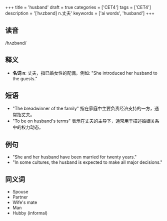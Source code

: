 +++
title = 'husband'
draft = true
categories = ['CET4']
tags = ['CET4']
description = '[ˈhʌzbənd] n.丈夫'
keywords = ['ai words', 'husband']
+++

## 读音
/hʌzbənd/

## 释义
- **名词 n**: 丈夫，指已婚女性的配偶。例如: "She introduced her husband to the guests."

## 短语
- "The breadwinner of the family" 指在家庭中主要负责经济支持的一方，通常指丈夫。
- "To be on husband's terms" 表示在丈夫的主导下，通常用于描述婚姻关系中的权力动态。

## 例句
- "She and her husband have been married for twenty years."
- "In some cultures, the husband is expected to make all major decisions."

## 同义词
- Spouse
- Partner
- Wife's mate
- Man
- Hubby (informal)
